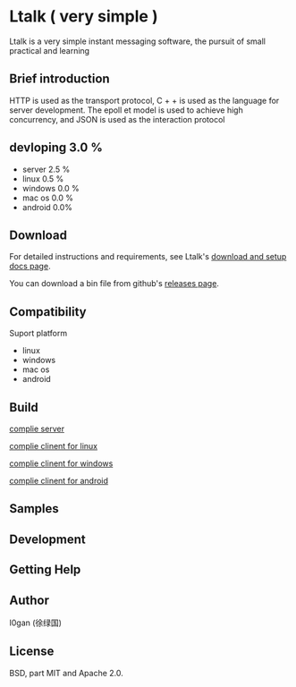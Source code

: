 # Ltalk ( very simple )


 Ltalk is a very simple instant messaging software, the pursuit of small practical and learning 



## Brief introduction

HTTP is used as the transport protocol, C + + is used as the language for server development. The epoll et model is used to achieve high concurrency, and JSON is used as the interaction protocol



## devloping  3.0 %

* server 2.5 %
* linux  0.5 %
* windows 0.0 %
* mac os 0.0 %
* android 0.0%

## Download



For detailed instructions and requirements, see Ltalk's [download and setup docs page]().

You can download a bin file from github's [releases page]().



## Compatibility

Suport platform

* linux
* windows
* mac os
* android



## Build

[complie server]()

[complie clinent for linux]()

[complie clinent for windows]()

[complie clinent for android]()



## Samples






## Development






## Getting Help





## Author

I0gan (徐绿国)

## License

BSD, part MIT and Apache 2.0. 

